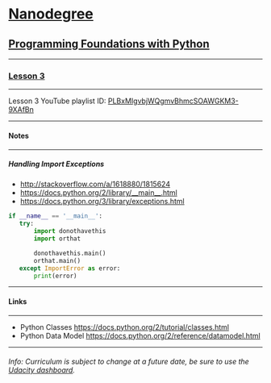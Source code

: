 # [Nanodegree](https://www.udacity.com/nanodegree)

## [Programming Foundations with Python](https://www.udacity.com/course/ud036)
---

### [Lesson 3](https://www.udacity.com/course/viewer#!/c-ud036/l-997889780)
---

 Lesson 3 YouTube playlist ID: [PLBxMIgvbjWQgmvBhmcSOAWGKM3-9XAfBn](https://www.youtube.com/playlist?list=PLBxMIgvbjWQgmvBhmcSOAWGKM3-9XAfBn)

___

#### Notes
---

##### Handling Import Exceptions
 - http://stackoverflow.com/a/1618880/1815624
 - https://docs.python.org/2/library/__main__.html
 - https://docs.python.org/3/library/exceptions.html
 ```python
if __name__ == '__main__':
    try:
        import donothavethis
        import orthat

        donothavethis.main()
        orthat.main()
    except ImportError as error:
        print(error)
```

___

#### Links
---

  - Python Classes https://docs.python.org/2/tutorial/classes.html
  - Python Data Model https://docs.python.org/2/reference/datamodel.html

___

###### Info: Curriculum is subject to change at a future date, be sure to use the [Udacity dashboard](https://www.udacity.com/me#!/).
